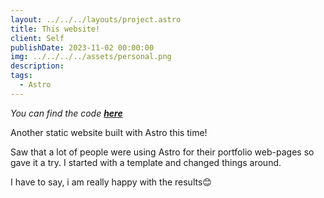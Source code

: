 ```yaml
---
layout: ../../../layouts/project.astro
title: This website!
client: Self
publishDate: 2023-11-02 00:00:00
img: ../../../../assets/personal.png
description: 
tags:
  - Astro
---
```


*You can find the code [**here**](https://github.com/Dion)*   

Another static website built with Astro this time!   

Saw that a lot of people were using Astro for their portfolio web-pages so gave it a try.
I started with a template and changed things around.

I have to say, i am really happy with the results😊